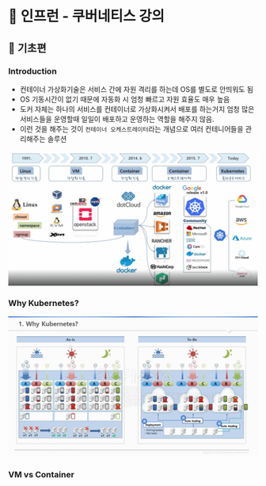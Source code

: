 # :book: 인프런 - 쿠버네티스 강의
## :pushpin: 기초편

### Introduction
- 컨테이너 가상화기술은 서비스 간에 자원 격리를 하는데 OS를 별도로 안띄워도 됨
- OS 기동시간이 없기 때문에 자동화 시 엄청 빠르고 자원 효율도 매우 높음 
- 도커 자체는 하나의 서비스를 컨테이너로 가상화시켜서 배포를 하는거지 엄청 많은 서비스들을 운영할때 일일이 배포하고 운영하는 역할을 해주지 않음.
- 이런 것을 해주는 것이 `컨테이너 오케스트레이터`라는 개념으로 여러 컨테니어들을 관리해주는 솔루션

![](images/1.png)

### Why Kubernetes?

![](images/2.png)

### VM vs Container


